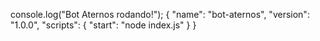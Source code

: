 console.log("Bot Aternos rodando!");
{
  "name": "bot-aternos",
  "version": "1.0.0",
  "scripts": {
    "start": "node index.js"
  }
}

